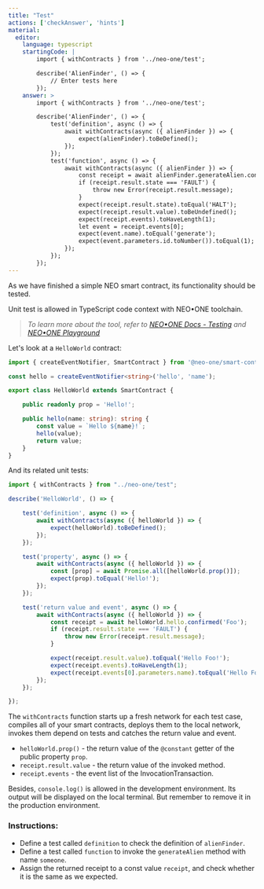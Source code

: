 ```yaml
---
title: "Test"
actions: ['checkAnswer', 'hints']
material: 
  editor:
    language: typescript
    startingCode: |
        import { withContracts } from '../neo-one/test';

        describe('AlienFinder', () => {
            // Enter tests here
        });
    answer: > 
        import { withContracts } from '../neo-one/test';

        describe('AlienFinder', () => {
            test('definition', async () => {
                await withContracts(async ({ alienFinder }) => {
                    expect(alienFinder).toBeDefined();
                });
            });
            test('function', async () => {
                await withContracts(async ({ alienFinder }) => {
                    const receipt = await alienFinder.generateAlien.confirmed('someone');
                    if (receipt.result.state === 'FAULT') {
                        throw new Error(receipt.result.message);
                    }
                    expect(receipt.result.state).toEqual('HALT');
                    expect(receipt.result.value).toBeUndefined();
                    expect(receipt.events).toHaveLength(1);
                    let event = receipt.events[0];
                    expect(event.name).toEqual('generate');
                    expect(event.parameters.id.toNumber()).toEqual(1);
                });
            });
        });
---
```


As we have finished a simple NEO smart contract, its functionality should be tested.

Unit test is allowed in TypeScript code context with NEO•ONE toolchain.

> *To learn more about the tool, refer to [NEO•ONE Docs - Testing](https://neo-one.io/docs/testing) and [NEO•ONE Playground](https://github.com/neo-one-suite/neo-one-playground)*

Let's look at a `HelloWorld` contract:

```typescript
import { createEventNotifier, SmartContract } from '@neo-one/smart-contract';

const hello = createEventNotifier<string>('hello', 'name');

export class HelloWorld extends SmartContract {

    public readonly prop = 'Hello!';

    public hello(name: string): string {
        const value = `Hello ${name}!`;
        hello(value);
        return value;
    }
}
```

And its related unit tests:

```typescript
import { withContracts } from "../neo-one/test";

describe('HelloWorld', () => {

    test('definition', async () => {
        await withContracts(async ({ helloWorld }) => {
            expect(helloWorld).toBeDefined();
        });
    });

    test('property', async () => {
        await withContracts(async ({ helloWorld }) => {
            const [prop] = await Promise.all([helloWorld.prop()]);
            expect(prop).toEqual('Hello!');
        });
    });

    test('return value and event', async () => {
        await withContracts(async ({ helloWorld }) => {
            const receipt = await helloWorld.hello.confirmed('Foo');
            if (receipt.result.state === 'FAULT') {
                throw new Error(receipt.result.message);
            }

            expect(receipt.result.value).toEqual('Hello Foo!');
            expect(receipt.events).toHaveLength(1);
            expect(receipt.events[0].parameters.name).toEqual('Hello Foo!');
        });
    });

});

```

The `withContracts` function starts up a fresh network for each test case, compiles all of your smart contracts, deploys them to the local network, invokes them depend on tests and catches the return value and event.

- `helloWorld.prop()` - the return value of the `@constant` getter of the public property `prop`.
- `receipt.result.value` - the return value of the invoked method.
- `receipt.events` - the event list of the InvocationTransaction.

Besides, `console.log()` is allowed in the development environment. Its output will be displayed on the local terminal. But remember to remove it in the production environment.

### Instructions: 

- Define a test called `definition` to check the definition of `alienFinder`.
- Define a test called `function` to invoke the `generateAlien` method with name `someone`.
- Assign the returned receipt to a const value `receipt`, and check whether it is the same as we expected.